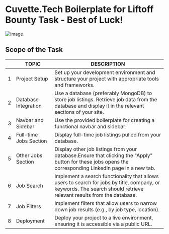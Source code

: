 # Cuvette.Tech Boilerplate for Liftoff Bounty Task - Best of Luck! 
                

![image](https://github.com/user-attachments/assets/0ae34c78-6c1a-48b1-89f8-6a5b16b0f76f)


## Scope of the Task

|                |TOPIC													 |DESCRIPTION                  |
|----------------|-------------------------------|-----------------------------|
|1|Project Setup|Set up your development environment and structure your project with appropriate tools and frameworks.|
|2|Database Integration|Use a database (preferably MongoDB) to store job listings. Retrieve job data from the database and display it in the relevant sections of your site.|
|3|Navbar and Sidebar|Use the provided boilerplate for creating a functional navbar and sidebar.|
|4|Full-time Jobs Section|Display full-time job listings pulled from your database.|
|5|Other Jobs Section|Display other job listings from your database.Ensure that clicking the "Apply" button for these jobs opens the corresponding LinkedIn page in a new tab.|
|6|Job Search|Implement a search functionality that allows users to search for jobs by title, company, or keywords. The search should retrieve relevant results from the database.|
|7|Job Filters|Implement filters that allow users to narrow down job results (e.g., by job type, location).|
|8|Deployment|Deploy your project to a live environment, ensuring it is accessible via a public URL.|
